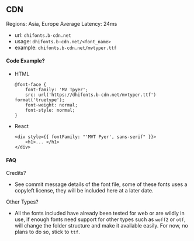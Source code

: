 CDN
---

Regions: Asia, Europe
Average Latency: 24ms

- url: `dhifonts.b-cdn.net`
- usage: `dhifonts.b-cdn.net/<font_name>`
- example: `dhifonts.b-cdn.net/mvtyper.ttf`

#### Code Example?
- HTML
  ```
  @font-face {
      font-family: 'MV Tpyer';
      src: url('https://dhifonts.b-cdn.net/mvtyper.ttf') format('truetype');
      font-weight: normal;
      font-style: normal;
  }
  ```

- React
  ```
  <div style={{ fontFamily: "'MVT Pyer', sans-serif" }}>
      <h1>... </h1>
  </div>
  ```

#### FAQ
Credits?
- See commit message details of the font file, some of these fonts uses a copyleft license, they will be included here at a later date.

Other Types?
- All the fonts included have already been tested for web or are wildly in use, if enough fonts need support for other types such as `woff2` or `otf`, 
will change the folder structure and make it available easily. For now, no plans to do so, stick to `ttf`.
